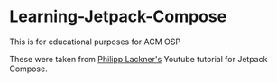 # Learning-Jetpack-Compose
This is for educational purposes for ACM OSP

These were taken from <a href="https://www.youtube.com/playlist?list=PLQkwcJG4YTCSpJ2NLhDTHhi6XBNfk9WiC">Philipp Lackner's</a> Youtube tutorial for Jetpack Compose.
